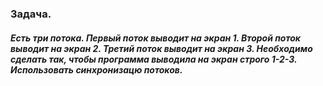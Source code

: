 ### Задача.
##### Есть три потока. Первый поток выводит на экран 1. Второй поток выводит на экран 2. Третий поток выводит на экран 3. Необходимо сделать так, чтобы программа выводила на экран строго 1-2-3. Использовать синхронизацю потоков.
